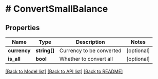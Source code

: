 # # ConvertSmallBalance

## Properties

Name | Type | Description | Notes
------------ | ------------- | ------------- | -------------
**currency** | **string[]** | Currency to be converted | [optional] 
**is_all** | **bool** | Whether to convert all | [optional] 

[[Back to Model list]](../../README.md#documentation-for-models) [[Back to API list]](../../README.md#documentation-for-api-endpoints) [[Back to README]](../../README.md)
